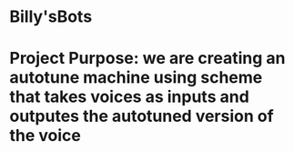 # Billy'sBots
# Project Purpose: we are creating an autotune machine using scheme that takes voices as inputs and outputes the autotuned version of the voice
